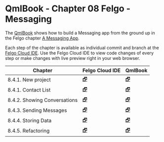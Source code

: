 # QmlBook - Chapter 08 Felgo - Messaging

The [QmlBook](https://qmlbook.github.io/index.html) shows how to build a Messaging app from the ground up in the Felgo chapter [A Messaging App](https://qmlbook.github.io/ch08-felgo/felgo.html#a-messaging-app).

Each step of the chapter is available as individual commit and branch at the [Felgo Cloud IDE](https://felgo.com/doc/felgo-qt-cloud-ide/). Use the Felgo Cloud IDE to view code changes of every step or make changes with live preview right in your web browser.


| Chapter                       | Felgo Cloud IDE          | QmlBook         |
|-------------------------------|--------------------------|-----------------|
| 8.4.1. New project            | [&#x1F5D7;](https://ide.felgo.com/-/ide/project/qmlbook/qmlbook-felgo-messaging/blob/messaging-stage-1/-/qml/Main.qml) | [&#x1F5D7;](https://qmlbook.github.io/ch08-felgo/felgo.html#a-skeleton) |
| 8.4.1. Contact List           | [&#x1F5D7;](https://ide.felgo.com/-/ide/project/qmlbook/qmlbook-felgo-messaging/blob/messaging-stage-2/-/qml/Main.qml) | [&#x1F5D7;](https://qmlbook.github.io/ch08-felgo/felgo.html#a-skeleton) |
| 8.4.2. Showing Conversations  | [&#x1F5D7;](https://ide.felgo.com/-/ide/project/qmlbook/qmlbook-felgo-messaging/blob/messaging-stage-3/-/qml/Main.qml) | [&#x1F5D7;](https://qmlbook.github.io/ch08-felgo/felgo.html#showing-conversations) |
| 8.4.3. Sending Messages       | [&#x1F5D7;](https://ide.felgo.com/-/ide/project/qmlbook/qmlbook-felgo-messaging/blob/messaging-stage-4/-/qml/Main.qml) | [&#x1F5D7;](https://qmlbook.github.io/ch08-felgo/felgo.html#sending-messages) |
| 8.4.4. Storing Data           | [&#x1F5D7;](https://ide.felgo.com/-/ide/project/qmlbook/qmlbook-felgo-messaging/blob/messaging-stage-5/-/qml/Main.qml) | [&#x1F5D7;](https://qmlbook.github.io/ch08-felgo/felgo.html#storing-data) |
| 8.4.5. Refactoring            | [&#x1F5D7;](https://ide.felgo.com/-/ide/project/qmlbook/qmlbook-felgo-messaging/blob/messaging-stage-6-refactor/-/qml/Main.qml) | [&#x1F5D7;](https://qmlbook.github.io/ch08-felgo/felgo.html#refactoring) |


